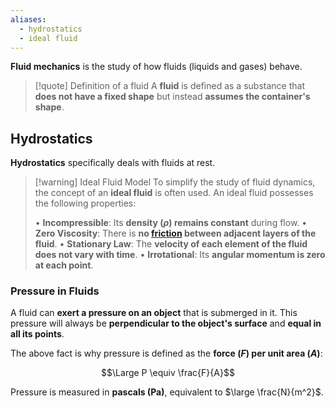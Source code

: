 ```yaml
---
aliases:
  - hydrostatics
  - ideal fluid
---
```

**Fluid mechanics** is the study of how fluids (liquids and gases) behave.

> [!quote] Definition of a fluid
> A **fluid** is defined as a substance that **does not have a fixed shape** but instead **assumes the container's shape**. 


## Hydrostatics

**Hydrostatics** specifically deals with fluids at rest.

> [!warning] Ideal Fluid Model
> To simplify the study of fluid dynamics, the concept of an **ideal fluid** is often used. An ideal fluid possesses the following properties:
> 
> • **Incompressible**: Its **density ($\rho$) remains constant** during flow.
> • **Zero Viscosity**: There is **no [friction](../Mechanics/5.%20Friction.md) between adjacent layers of the fluid**.
> • **Stationary Law**: The **velocity of each element of the fluid does not vary with time**.
> • **Irrotational**: Its **angular momentum is zero at each point**.


### Pressure in Fluids

A fluid can **exert a pressure on an object** that is submerged in it.
This pressure will always be **perpendicular to the object's surface** and **equal in all its points**.

The above fact is why pressure is defined as the **force ($F$) per unit area ($A$)**: 

$$\Large P \equiv \frac{F}{A}$$

Pressure is measured in **pascals (Pa)**, equivalent to $\large \frac{N}{m^2}$.